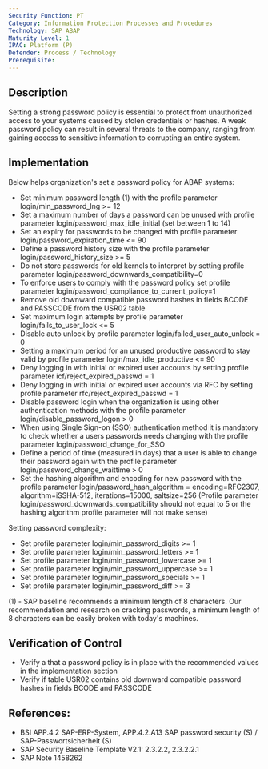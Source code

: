 ```yaml
---
Security Function: PT
Category: Information Protection Processes and Procedures
Technology: SAP ABAP
Maturity Level: 1
IPAC: Platform (P)
Defender: Process / Technology
Prerequisite:
---
```


## Description

Setting a strong password policy is essential to protect from unauthorized access to your systems caused by stolen credentials or hashes. A weak password policy can result in several threats to the company, ranging from gaining access to sensitive information to corrupting an entire system.

## Implementation

Below helps organization's set a password policy for ABAP systems:

- Set minimum password length (1) with the profile parameter login/min_password_lng >= 12
- Set a maximum number of days a password can be unused with profile parameter login/password_max_idle_initial (set between 1 to 14)
- Set an expiry for passwords to be changed with profile parameter login/password_expiration_time <= 90
- Define a password history size with the profile parameter login/password_history_size >= 5
- Do not store passwords for old kernels to interpret by setting profile parameter login/password_downwards_compatibility=0
- To enforce users to comply with the password policy set profile parameter login/password_compliance_to_current_policy=1
- Remove old downward compatible password hashes in fields BCODE and PASSCODE from the USR02 table
- Set maximum login attempts by profile parameter login/fails_to_user_lock <= 5
- Disable auto unlock by profile parameter login/failed_user_auto_unlock = 0
- Setting a maximum period for an unused productive password to stay valid by profile parameter login/max_idle_productive <= 90
- Deny logging in with initial or expired user accounts by setting profile parameter icf/reject_expired_passwd = 1
- Deny logging in with initial or expired user accounts via RFC by setting profile parameter rfc/reject_expired_passwd = 1
- Disable password login when the organization is using other authentication methods with the profile parameter login/disable_password_logon > 0
- When using Single Sign-on (SSO) authentication method it is mandatory to check whether a users passwords needs changing with the profile parameter login/password_change_for_SSO
- Define a period of time (measured in days) that a user is able to change their password again with the profile parameter login/password_change_waittime > 0
- Set the hashing algorithm and encoding for new password with the profile parameter login/password_hash_algorithm = encoding=RFC2307, algorithm=iSSHA-512, iterations=15000, saltsize=256 (Profile parameter login/password_downwards_compatibility should not equal to 5 or the hashing algorithm profile parameter will not make sense)

Setting password complexity:
- Set profile parameter login/min_password_digits >= 1
- Set profile parameter login/min_password_letters >= 1
- Set profile parameter login/min_password_lowercase >= 1
- Set profile parameter login/min_password_uppercase >= 1
- Set profile parameter login/min_password_specials >= 1
- Set profile parameter login/min_password_diff >= 3


(1) - SAP baseline recommends a minimum length of 8 characters. Our recommendation and research on cracking passwords, a minimum length of 8 characters can be easily broken with today's machines.

## Verification of Control

- Verify a that a password policy is in place with the recommended values in the implementation section
- Verify if table USR02 contains old downward compatible password hashes in fields BCODE and PASSCODE


## References:
- BSI APP.4.2 SAP-ERP-System, APP.4.2.A13 SAP password security (S) / SAP-Passwortsicherheit (S)
- SAP Security Baseline Template V2.1: 2.3.2.2, 2.3.2.2.1
- SAP Note 1458262
